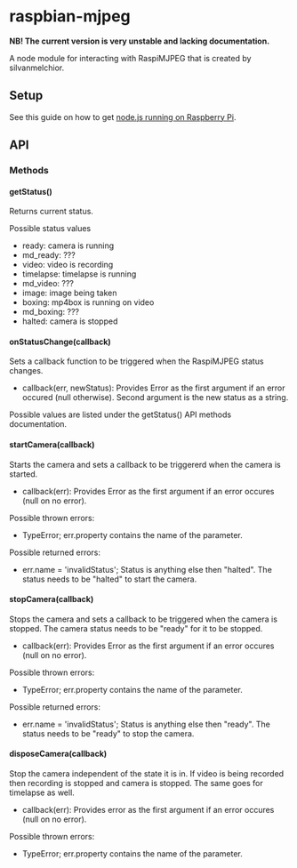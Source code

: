 ﻿raspbian-mjpeg
==========

<b>NB! The current version is very unstable and lacking documentation.</b>

A node module for interacting with RaspiMJPEG that is created by silvanmelchior.

## Setup
See this guide on how to get [node.js running on Raspberry Pi](http://joshondesign.com/2013/10/23/noderpi).

## API

### Methods

#### getStatus()
Returns current status.

Possible status values
* ready: camera is running
* md_ready: ???
* video: video is recording
* timelapse: timelapse is running
* md_video: ???
* image: image being taken
* boxing: mp4box is running on video
* md_boxing: ???
* halted: camera is stopped

#### onStatusChange(callback)
Sets a callback function to be triggered when the RaspiMJPEG status changes. 
* callback(err, newStatus): Provides Error as the first argument if an error occured (null otherwise). Second argument is the new status as a string. 

Possible values are listed under the getStatus() API methods documentation.

#### startCamera(callback)
Starts the camera and sets a callback to be triggererd when the camera is started.
* callback(err): Provides Error as the first argument if an error occures (null on no error).

Possible thrown errors:
* TypeError; err.property contains the name of the parameter.

Possible returned errors:
* err.name = 'invalidStatus'; Status is anything else then "halted". The status needs to be "halted" to start the camera.

#### stopCamera(callback)
Stops the camera and sets a callback to be triggered when the camera is stopped. The camera status needs to be "ready" for it to be stopped. 
* callback(err): Provides Error as the first argument if an error occures (null on no error).

Possible thrown errors:
* TypeError; err.property contains the name of the parameter.

Possible returned errors:
* err.name = 'invalidStatus'; Status is anything else then "ready". The status needs to be "ready" to stop the camera.

#### disposeCamera(callback)
Stop the camera independent of the state it is in. If video is being recorded then recording is stopped and camera is stopped. The same goes for timelapse as well.
* callback(err): Provides error as the first argument if an error occures (null on no error).

Possible thrown errors:
* TypeError; err.property contains the name of the parameter.

